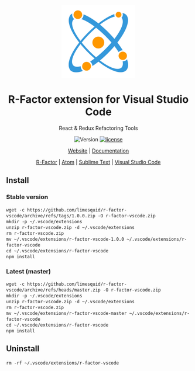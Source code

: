 <div align="center">
  <a href="https://r-factor.org">
    <img src="https://raw.githubusercontent.com/limesquid/r-factor/master/logo.png" alt="R-Factor logo" />
  </a>

  <h1>R-Factor extension for Visual Studio Code</h1>

  <p>React & Redux Refactoring Tools</p>

  <p>
    <img src="https://img.shields.io/github/package-json/v/limesquid/r-factor-vscode.svg" alt="Version" />
    <a href="https://github.com/limesquid/r-factor-vscode/blob/master/LICENSE">
      <img src="https://img.shields.io/github/license/limesquid/r-factor-vscode" alt="license" />
    </a>
  </p>

  <p>
    <a href="https://r-factor.org">Website</a> | <a href="https://r-factor.org/documentation">Documentation</a>
  </p>

  <p>
    <a href="https://github.com/limesquid/r-factor">R-Factor</a> | <a href="https://github.com/limesquid/r-factor-atom">Atom</a> | <a href="https://github.com/limesquid/r-factor-sublime">Sublime Text</a> | <a href="https://github.com/limesquid/r-factor-vscode">Visual Studio Code</a>
  </p>
</div>

## Install

### Stable version

```Shell
wget -c https://github.com/limesquid/r-factor-vscode/archive/refs/tags/1.0.0.zip -O r-factor-vscode.zip
mkdir -p ~/.vscode/extensions
unzip r-factor-vscode.zip -d ~/.vscode/extensions
rm r-factor-vscode.zip
mv ~/.vscode/extensions/r-factor-vscode-1.0.0 ~/.vscode/extensions/r-factor-vscode
cd ~/.vscode/extensions/r-factor-vscode
npm install
```

### Latest (master)

```Shell
wget -c https://github.com/limesquid/r-factor-vscode/archive/refs/heads/master.zip -O r-factor-vscode.zip
mkdir -p ~/.vscode/extensions
unzip r-factor-vscode.zip -d ~/.vscode/extensions
rm r-factor-vscode.zip
mv ~/.vscode/extensions/r-factor-vscode-master ~/.vscode/extensions/r-factor-vscode
cd ~/.vscode/extensions/r-factor-vscode
npm install
```

## Uninstall

```Shell
rm -rf ~/.vscode/extensions/r-factor-vscode
```
